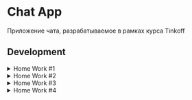 # Chat App

Приложение чата, разрабатываемое в рамках курса Tinkoff

## Development

<details> 
  <summary>Home Work #1</summary>

   Добавил логер и залогировал события жизненных циклов приложения, сцен и вью контроллера  
  ![image](https://user-images.githubusercontent.com/29929897/134303300-2df47427-7d40-4832-8adc-4a362770ae6f.png)
</details>
<details> 
  <summary>Home Work #2</summary>

   Сверстал экран профиля пользователя с помощью SnapKit, организовал роутинг в приложении без сториборда

  <img src="https://i.imgur.com/NFspJe4.gif" height="400"/>
</details>
<details> 
  <summary>Home Work #3</summary>

   Сверстал экраны переписок и чата, сделал генератор моковых данных, для заполнения таблиц

  <img src="https://i.imgur.com/ZXOr5xh.gif" height="400"/>
</details>
<details> 
  <summary>Home Work #4</summary>

Сделал экраны выбора тем в 2 вариантах, с возможностью выбора необходимого контроллера через Action Sheet.

Видео демки:

  <a href="https://youtu.be/M7g0nDZKkV0"><img src="https://i.imgur.com/gGFpo7P.png" height="350"/></a>
<a href="https://youtu.be/PyaeWkAmtQI"><img src="https://i.imgur.com/gnCcIAd.png" height="350"/></a>

</details>
